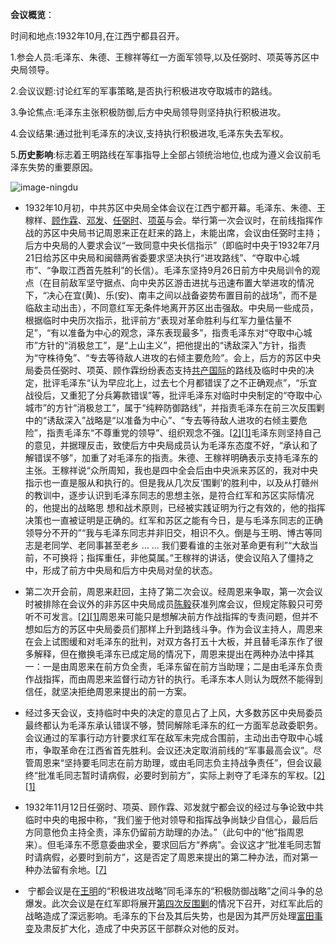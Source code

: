 **会议概览**：

时间和地点:1932年10月,在江西宁都县召开。

1.参会人员:毛泽东、朱德、王稼祥等红一方面军领导,以及任弼时、项英等苏区中央局领导。

2.会议议题:讨论红军的军事策略,是否执行积极进攻夺取城市的路线。

3.争论焦点:毛泽东主张积极防御,后方中央局领导则坚持执行积极进攻。

4.会议结果:通过批判毛泽东的决议,支持执行积极进攻,毛泽东失去军权。

5.**历史影响**:标志着王明路线在军事指导上全部占领统治地位,也成为遵义会议前毛泽东失势的重要原因。

![image-ningdu](images/image-ningdu.png)

- ​        1932年10月初，中共苏区中央局全体会议在江西宁都开幕。毛泽东、朱德、王稼样、[顾作霖](https://zh.wikipedia.org/wiki/顾作霖)、[邓发](https://zh.wikipedia.org/wiki/邓发)、[任弼时](https://zh.wikipedia.org/wiki/任弼时)、[项英](https://zh.wikipedia.org/wiki/项英)与会。举行第一次会议时，在前线指挥作战的苏区中央局书记周恩来正在赶来的路上，未能出席，会议由任弼时主持；后方中央局的人要求会议“一致同意中央长信指示”（即临时中央于1932年7月21日给苏区中央局和闽赣两省委要求坚决执行“进攻路线”、“夺取中心城市”、“争取江西首先胜利”的长信）。毛泽东坚持9月26日前方中央局训令的观点（在目前敌军坚守据点、向中央苏区游击进扰与迅速布置大举进攻的情况下，“决心在宜(黄)、乐(安)、南丰之间以战备姿势布置目前的战场”，而不是临敌主动出击），不同意红军无条件地离开苏区出击强敌。中央局一些成员，根据临时中央历次指示，批评前方“表现对革命胜利与红军力量估量不足”，“有以准备为中心的观念，泽东表现最多”，指责毛泽东对“夺取中心城市”方针的“消极怠工”，是“上山主义”，把他提出的“诱敌深入”方针，指责为“守株待兔”、“专去等待敌人进攻的右倾主要危险”。会上，后方的苏区中央局委员任弼时、项英、顾作霖纷纷表态支持[共产国际](https://zh.wikipedia.org/wiki/共产国际)的路线及临时中央的决定，批评毛泽东“认为早应北上，过去七个月都错误了之不正确观点”，“乐宜战役后，又重犯了分兵筹款错误”等，批评毛泽东对临时中央制定的“夺取中心城市”的方针“消极怠工”，属于“纯粹防御路线”，并指责毛泽东在前三次反围剿中的“诱敌深入”战略是“以准备为中心”、“专去等待敌人进攻的右倾主要危险”，指责毛泽东“不尊重党的领导”、组织观念不强。[[2\]](#cite_note-li-2)[[1\]](#cite_note-rmw-1)毛泽东则坚持自己的意见，并据理反击，致使后方中央局成员认为毛泽东态度不好，“承认和了解错误不够”，加重了对毛泽东的指责。朱德、王稼祥明确表示支持毛泽东的主张。王稼祥说“众所周知，我也是四中全会后由中央派来苏区的，我对中央指示也一直是服从和执行的。但是我从几次反‘围剿’的胜利中，以及从打赣州的教训中，逐步认识到毛泽东同志的思想主张，是符合红军和苏区实际情况的，他提出的战略思 想和战术原则，已经被实践证明为行之有效的，他的指挥决策也一直被证明是正确的。红军和苏区之能有今日，是与毛泽东同志的正确领导分不开的”“我与毛泽东同志并非旧交，相识不久。倒是与王明、博古等同志是老同学、老同事甚至老乡 … … 我们要看谁的主张对革命更有利”“大敌当前，不可换将；指挥重任，非他莫属。”王稼祥的讲话，使会议陷入了僵持之中，形成了前方中央局和后方中央局对垒的状态。


- ​        第二次开会前，周恩来赶回，主持了第二次会议。经周恩来争取，第一次会议时被排除在会议外的非苏区中央局成员[陈毅](https://zh.wikipedia.org/wiki/陈毅)获准列席会议，但规定陈毅只可旁听不可发言。[[2\]](#cite_note-li-2)[[1\]](#cite_note-rmw-1)周恩来可能只是想解决前方作战指挥的专责问题，但并不想如后方的苏区中央局委员们那样上升到路线斗争。作为会议主持人，周恩来在会上试图缓和对毛泽东的批判，对双方各打五十大板，并且替毛泽东作了很多解释，但在撤换毛泽东已成定局的情况下，周恩来提出在两种办法中择其一：一是由周恩来在前方负全责，毛泽东留在前方当助理；二是由毛泽东负责作战指挥，而由周恩来监督行动方针的执行。毛泽东本人则认为既然不能得到信任，就坚决拒绝周恩来提出的前一方案。


- ​        经过多天会议，支持临时中央的决定的意见占了上风，大多数苏区中央局委员最终都认为毛泽东承认错误不够，赞同解除毛泽东的红一方面军总政委职务。会议通过的军事行动方针要求红军在敌军未完成合围前，主动出击夺取中心城市，争取革命在江西省首先胜利。会议还决定取消前线的“军事最高会议”。尽管周恩来“坚持要毛同志在前方助理，或由毛同志负主持战争责任”，但会议最终“批准毛同志暂时请病假，必要时到前方”，实际上剥夺了毛泽东的军权。[[2\]](#cite_note-li-2)[[1\]](#cite_note-rmw-1)


- ​        1932年11月12日任弼时、项英、顾作霖、邓发就宁都会议的经过与争论致中共临时中央的电报中称，“我们鉴于他对领导和指挥战争尚缺少自信心，最后后方同意他负主持全责，泽东仍留前方助理的办法。”（此句中的“他”指周恩来）。但毛泽东不愿意委曲求全，要求回后方“养病”。会议这才“批准毛同志暂时请病假，必要时到前方”，这是否定了周恩来提出的第二种办法，而对第一种办法留有余地。[[7\]](#cite_note-wannian-7)


- ​       宁都会议是在[王明](https://zh.wikipedia.org/wiki/王明)的“积极进攻战略”同毛泽东的“积极防御战略”之间斗争的总爆发。此次会议是在红军即将展开[第四次反围剿](https://zh.wikipedia.org/wiki/中央蘇區第四次反圍剿戰爭)的情况下召开，对红军此后的战略造成了深远影响。毛泽东的下台及其后失势，也是因为其严厉处理[富田事变](https://zh.wikipedia.org/wiki/富田事变)及肃反扩大化，造成了中央苏区干部群众对他的反对。